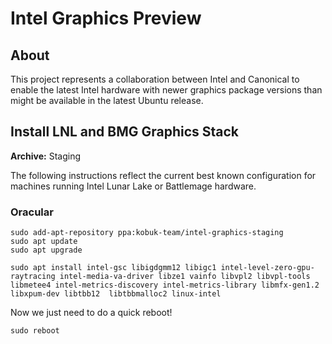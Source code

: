 # Intel Graphics Preview
## About
This project represents a collaboration between Intel and Canonical to enable the latest Intel hardware with newer graphics package versions than might be available in the latest Ubuntu release. 

## Install LNL and BMG Graphics Stack

**Archive:** Staging

The following instructions reflect the current best known configuration for machines running Intel Lunar Lake or Battlemage hardware. 

 ### Oracular
```
sudo add-apt-repository ppa:kobuk-team/intel-graphics-staging
sudo apt update
sudo apt upgrade

sudo apt install intel-gsc libigdgmm12 libigc1 intel-level-zero-gpu-raytracing intel-media-va-driver libze1 vainfo libvpl2 libvpl-tools libmetee4 intel-metrics-discovery intel-metrics-library libmfx-gen1.2 libxpum-dev libtbb12  libtbbmalloc2 linux-intel
```
Now we just need to do a quick reboot!
```
sudo reboot
```
